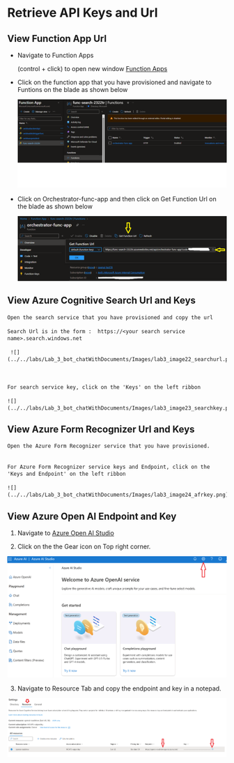 # Retrieve API Keys and Url

## View Function App Url

* Navigate to Function Apps
    
    (control + click) to open new window
    [Function Apps](https://portal.azure.com/#view/HubsExtension/BrowseResource/resourceType/Microsoft.Web%2Fsites/kind/functionapp)

* Click on the function app that you have provisioned and navigate to Funtions on the blade as shown below
    
    ![](../../labs/Lab_3_bot_chatWithDocuments/Images/lab3_image20_functionapp1.png)


* Click on Orchestrator-func-app and then click on Get Function Url on the blade as shown below

    ![](../../labs/Lab_3_bot_chatWithDocuments/Images/lab3_image21_functionapp2.png)
        
 ## View Azure Cognitive Search Url and Keys

    Open the search service that you have provisioned and copy the url 
    
    Search Url is in the form :  https://<your search service name>.search.windows.net

     ![](../../labs/Lab_3_bot_chatWithDocuments/Images/lab3_image22_searchurl.png)

    

    For search service key, click on the 'Keys' on the left ribbon

    ![](../../labs/Lab_3_bot_chatWithDocuments/Images/lab3_image23_searchkey.png)


 ## View Azure Form Recognizer Url and Keys

    Open the Azure Form Recognizer service that you have provisioned.
    

    For Azure Form Recognizer service keys and Endpoint, click on the 'Keys and Endpoint' on the left ribbon

    ![](../../labs/Lab_3_bot_chatWithDocuments/Images/lab3_image24_afrkey.png)


## View Azure Open AI Endpoint and Key

1. Navigate to [Azure Open AI Studio](https://oai.azure.com/portal)

2. Click on the the Gear icon on Top right corner.

![](../../labs/Lab_3_bot_chatWithDocuments/Images/lab3_image18_gearicon.png)


3. Navigate to Resource Tab and copy the endpoint and key in a notepad.

![](../../labs/Lab_3_bot_chatWithDocuments/Images/lab3_image19_endpointandkey.png)

